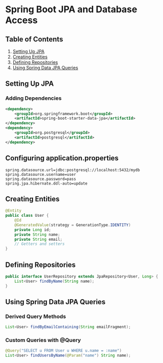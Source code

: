 
# Spring Boot JPA and Database Access

## Table of Contents
1. [Setting Up JPA](#setting-up-jpa)
2. [Creating Entities](#creating-entities)
3. [Defining Repositories](#defining-repositories)
4. [Using Spring Data JPA Queries](#using-spring-data-jpa-queries)

## Setting Up JPA

### Adding Dependencies
```xml
<dependency>
    <groupId>org.springframework.boot</groupId>
    <artifactId>spring-boot-starter-data-jpa</artifactId>
</dependency>
<dependency>
    <groupId>org.postgresql</groupId>
    <artifactId>postgresql</artifactId>
</dependency>
```

## Configuring application.properties
```plaintext
spring.datasource.url=jdbc:postgresql://localhost:5432/mydb
spring.datasource.username=user
spring.datasource.password=pass
spring.jpa.hibernate.ddl-auto=update
```

## Creating Entities

```java
@Entity
public class User {
    @Id
    @GeneratedValue(strategy = GenerationType.IDENTITY)
    private Long id;
    private String name;
    private String email;
    // Getters and setters
}
```

## Defining Repositories
```java
public interface UserRepository extends JpaRepository<User, Long> {
    List<User> findByName(String name);
}
```

## Using Spring Data JPA Queries
### Derived Query Methods
```java
List<User> findByEmailContaining(String emailFragment);
```

### Custom Queries with @Query
```java
@Query("SELECT u FROM User u WHERE u.name = :name")
List<User> findUsersByName(@Param("name") String name);
```